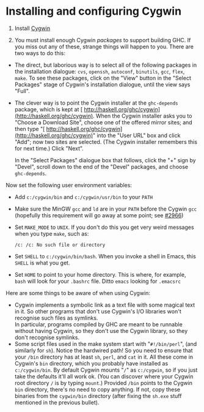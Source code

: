 # Installing and configuring Cygwin

1. Install [ Cygwin](http://www.cygwin.com/)

1. You must install enough Cygwin *packages* to support building GHC.  If you miss out any of these, strange things will happen to you.   There are two ways to do this:

  - The direct, but laborious way is to select all of the following packages in the installation dialogue:
    `cvs`, 
    `openssh`,
    `autoconf`,
    `binutils`,
    `gcc`,
    `flex`,
    `make`.
    To see these packages, click on the "View" button in the "Select Packages" stage of Cygwin's installation dialogue, until the view says "Full". 
  - The clever way is to point the Cygwin installer at the
    `ghc-depends` package, which is kept at [ http://haskell.org/ghc/cygwin](http://haskell.org/ghc/cygwin). When the Cygwin installer asks you to "Choose a Download Site", choose one of the offered mirror sites; and then type "[ http://haskell.org/ghc/cygwin](http://haskell.org/ghc/cygwin)" into the "User URL" box and click "Add"; now two sites are selected. (The Cygwin installer remembers this for next time.) Click "Next".

    In the "Select Packages" dialogue box that follows, click the "+" sign by "Devel", scroll down to the end of the "Devel" packages, and choose `ghc-depends`.


Now set the following user environment variables:

- Add `c:/cygwin/bin` and `c:/cygwin/usr/bin` to your `PATH`
- Make sure the MinGW `gcc` and `ld` are in your `PATH` before the Cygwin `gcc` (hopefully this requirement will go away at some point; see [\#2966](https://gitlab.haskell.org//ghc/ghc/issues/2966))
- Set `MAKE_MODE` to `UNIX`. If you
  don't do this you get very weird messages when you type
  `make`, such as:

  ```wiki
  /c: /c: No such file or directory
  ```
- Set `SHELL` to
  `c:/cygwin/bin/bash`. When you invoke a shell in Emacs, this
  `SHELL` is what you get.
- Set `HOME` to point to your 
  home directory.  This is where, for example,
  `bash` will look for your `.bashrc`
  file.  Ditto `emacs` looking for `.emacsrc`


Here are some things to be aware of when using Cygwin:

- Cygwin implements a symbolic link as a text file with some
  magical text in it.  So other programs that don't use Cygwin's
  I/O libraries won't recognise such files as symlinks.  
  In particular, programs compiled by GHC are meant to be runnable
  without having Cygwin, so they don't use the Cygwin library, so
  they don't recognise symlinks.
- Some script files used in the make system start with "`#!/bin/perl`",
  (and similarly for `sh`).  Notice the hardwired path!
  So you need to ensure that your `/bin` directory has at least
  `sh`, `perl`, and `cat` in it.
  All these come in Cygwin's `bin` directory, which you probably have
  installed as `c:/cygwin/bin`.  By default Cygwin mounts "`/`" as
  `c:/cygwin`, so if you just take the defaults it'll all work ok.
  (You can discover where your Cygwin
  root directory `/` is by typing `mount`.)
  Provided `/bin` points to the Cygwin `bin`
  directory, there's no need to copy anything.  If not, copy these binaries from the `cygwin/bin`
  directory (after fixing the `sh.exe` stuff mentioned in the previous bullet).
